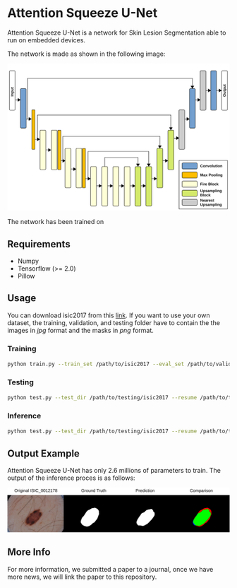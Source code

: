# Attention Squeeze U-Net

Attention Squeeze U-Net is a network for Skin Lesion Segmentation able to run on embedded devices.

The network is made as shown in the following image:

![Attention U-Net](images/network.png)

The network has been trained on 

## Requirements

* Numpy
* Tensorflow (>= 2.0)
* Pillow

## Usage

You can download isic2017 from this [link](https://challenge.isic-archive.com/landing/2017). 
If you want to use your own dataset, the training, validation, and testing folder have to contain the the images in _jpg_ format and the masks in _png_ format.

### Training

```bash
python train.py --train_set /path/to/isic2017 --eval_set /path/to/validation/isic2017 --checkpoint_dir /path/to/directory/where/you/want/to/save/the/models --aug_scale 3 --network attention_squeeze_unet (or squeeze_unet, attention_unet, unet, segnet)
``` 

### Testing

```bash
python test.py --test_dir /path/to/testing/isic2017 --resume /path/to/the/trained/model --network attention_squeeze_unet (or squeeze_unet, attention_unet, unet, segnet)
```

### Inference

```bash
python test.py --test_dir /path/to/testing/isic2017 --resume /path/to/the/trained/model --save_dir /path/to/the/directory/to/save/masks --network attention_squeeze_unet (or squeeze_unet, attention_unet, unet, segnet)
```

## Output Example

Attention Squeeze U-Net has only 2.6 millions of parameters to train. The output of the inference proces is as follows:

![Output Attention Squeeze U-Net](images/qualitative_results.png)

## More Info

For more information, we submitted a paper to a journal, once we have more news, we will link the paper to this repository.
